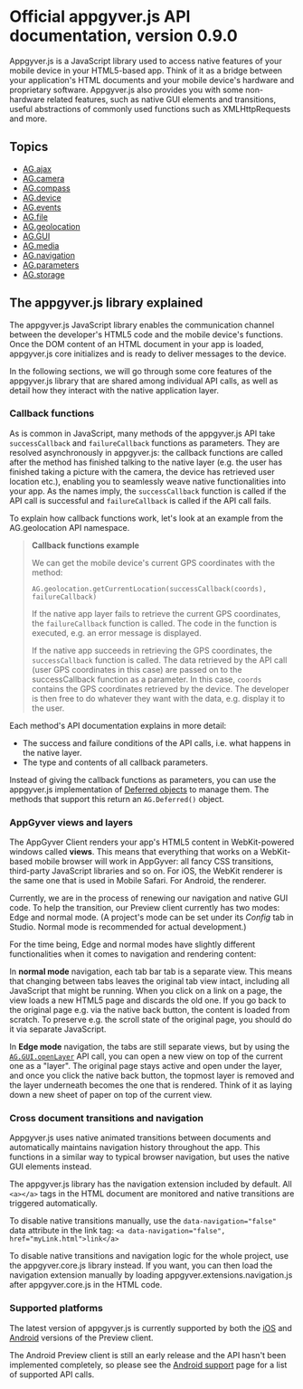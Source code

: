 # Official appgyver.js API documentation, version 0.9.0

Appgyver.js is a JavaScript library used to access native features of your mobile device in your HTML5-based app. Think of it as a bridge between your application's HTML documents and your mobile device's hardware and proprietary software. Appgyver.js also provides you with some non-hardware related features, such as native GUI elements and transitions, useful abstractions of commonly used functions such as XMLHttpRequests and more.

## Topics

* [AG.ajax](topics/ajax/ajax.md)
* [AG.camera](topics/camera/camera.md)
* [AG.compass](topics/compass/compass.md)
* [AG.device](topics/device/device.md)
* [AG.events](topics/events/events.md)
* [AG.file](topics/file/file.md)
* [AG.geolocation](topics/geolocation/geolocation.md)
* [AG.GUI](topics/GUI/GUI.md)
* [AG.media](topics/media/media.md)
* [AG.navigation](topics/navigation/navigation.md)
* [AG.parameters](topics/parameters/parameters.md)
* [AG.storage](topics/storage/storage.md)

## The appgyver.js library explained

The appgyver.js JavaScript library enables the communication channel between the developer's HTML5 code and the mobile device's functions. Once the DOM content of an HTML document in your app is loaded, appgyver.js core initializes and is ready to deliver messages to the device.

In the following sections, we will go through some core features of the appgyver.js library that are shared among individual API calls, as well as detail how they interact with the native application layer.

### Callback functions

As is common in JavaScript, many methods of the appgyver.js API take `successCallback` and `failureCallback` functions as parameters. They are resolved asynchronously in appgyver.js: the callback functions are called after the method has finished talking to the native layer (e.g. the user has finished taking a picture with the camera, the device has retrieved user location etc.), enabling you to seamlessly weave native functionalities into your app. As the names imply, the `successCallback` function is called if the API call is successful and `failureCallback` is called if the API call fails.

To explain how callback functions work, let's look at an example from the AG.geolocation API namespace.

> **Callback functions example**
>
> We can get the mobile device's current GPS coordinates with the method:
>
> `AG.geolocation.getCurrentLocation(successCallback(coords), failureCallback)` 
>
> If the native app layer fails to retrieve the current GPS coordinates, the `failureCallback` function is called. The code in the function is executed, e.g. an error message is displayed.
>
> If the native app succeeds in retrieving the GPS coordinates, the `successCallback` function is called. The data retrieved by the API call (user GPS coordinates in this case) are passed on to the successCallback function as a parameter. In this case, `coords` contains the GPS coordinates retrieved by the device. The developer is then free to do whatever they want with the data, e.g. display it to the user.

Each method's API documentation explains in more detail:
* The success and failure conditions of the API calls, i.e. what happens in the native layer.
* The type and contents of all callback parameters.

Instead of giving the callback functions as parameters, you can use the appgyver.js implementation of [Deferred objects](topics/Deferred/Deferred.md) to manage them. The methods that support this return an `AG.Deferred()` object.

### AppGyver views and layers

The AppGyver Client renders your app's HTML5 content in WebKit-powered windows called **views**. This means that everything that works on a WebKit-based mobile browser will work in AppGyver: all fancy CSS transitions, third-party JavaScript libraries and so on. For iOS, the WebKit renderer is the same one that is used in Mobile Safari. For Android, the renderer.

Currently, we are in the process of renewing our navigation and native GUI code. To help the transition, our Preview client currently has two modes: Edge and normal mode. (A project's mode can be set under its *Config* tab in Studio. Normal mode is recommended for actual development.)

For the time being, Edge and normal modes have slightly different functionalities when it comes to navigation and rendering content: 

In **normal mode** navigation, each tab bar tab is a separate view. This means that changing between tabs leaves the original tab view intact, including all JavaScript that might be running. When you click on a link on a page, the view loads a new HTML5 page and discards the old one. If you go back to the original page e.g. via the native back button, the content is loaded from scratch. To preserve e.g. the scroll state of the original page, you should do it via separate JavaScript.

In **Edge mode** navigation, the tabs are still separate views, but by using the [`AG.GUI.openLayer`](GUI/openLayer.md) API call, you can open a new view on top of the current one as a "layer". The original page stays active and open under the layer, and once you click the native back button, the topmost layer is removed and the layer underneath becomes the one that is rendered. Think of it as laying down a new sheet of paper on top of the current view.

### Cross document transitions and navigation

Appgyver.js uses native animated transitions between documents and automatically maintains navigation history throughout the app. This functions in a similar way to typical browser navigation, but uses the native GUI elements instead.

The appgyver.js library has the navigation extension included by default. All `<a></a>` tags in the HTML document are monitored and native transitions are triggered automatically.

To disable native transitions manually, use the `data-navigation="false"` data attribute in the link tag: `<a data-navigation="false", href="myLink.html">link</a>`

To disable native transitions and navigation logic for the whole project, use the appgyver.core.js library instead. If you want, you can then load the navigation extension manually by loading appgyver.extensions.navigation.js after appgyver.core.js in the HTML code.

### Supported platforms

The latest version of appgyver.js is currently supported by both the [iOS](http://itunes.apple.com/us/app/appgyver-preview/id479747411) and [Android](https://play.google.com/store/apps/details?id=com.appgyver.android) versions of the Preview client.

The Android Preview client is still an early release and the API hasn't been implemented completely, so please see the [Android support](support/android.md) page for a list of supported API calls.